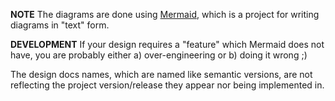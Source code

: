 **NOTE** The diagrams are done using [Mermaid](https://github.com/knsv/mermaid), which is a project for writing diagrams in "text" form.

**DEVELOPMENT** If your design requires a "feature" which Mermaid does not have, you are probably either a) over-engineering or b) doing it wrong ;)

The design docs names, which are named like semantic versions, are not reflecting the project version/release they appear nor being implemented in.
